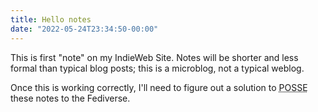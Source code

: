 ```yaml
---
title: Hello notes
date: "2022-05-24T23:34:50-00:00"
---
```

This is first "note" on my IndieWeb Site. Notes will be shorter and less formal than typical blog posts; this is a microblog, not a typical weblog.

Once this is working correctly, I'll need to figure out a solution to <abbr title="Publish on Own Site, Syndicate Elsewhere">POSSE</abbr> these notes to the Fediverse.

